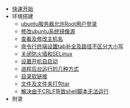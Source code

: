 - [快速开始](/linux/ "Linux")
- 环境搭建
  - [ubuntu服务器允许Root用户登录](/linux/doc/ubuntu服务器允许Root用户登录.md)
  - [修改ubuntu系统镜像源](/linux/doc/修改ubuntu系统镜像源.md)
  - [查看及修改主机名](/linux/doc/查看及修改主机名.md)
  - [命令行终端设置tab补全及路径不区分大小写](/linux/doc/命令行终端设置tab补全及路径不区分大小写.md)
  - [关闭防火墙和SELinux](/linux/doc/关闭防火墙和SELinux.md)
  - [设置开机自启动](/linux/doc/设置开机自启动.md)
  - [进程后台运行的几种方式](/linux/doc/进程后台运行的几种方式.md)
  - [目录软链接](/linux/doc/目录软链接.md)
  - [文件及文件夹打包tar](/linux/doc/文件及文件夹打包tar.md)
  - [解决由于CRLF导致shell脚本无法运行](/linux/doc/解决由于CRLF导致shell脚本无法运行.md)
- 附录
